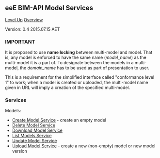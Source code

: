 ## eeE BIM-API Model Services ##

[Level Up](../README.md)
[Overview](./README.md)

Version: 0.4 2015.07.15 AET

### IMPORTANT

It is proposed to use **name locking** between multi-model and model. That is, any model is enforced to have the same name (*model_name*) as the multi-model it is a part of. To designate between the models in a multi-model, the *domain_name* has to be used as part of presentation to user.

This is a requirement for the simplified interface called "conformance level 1" to work; when a model is created or uploaded, the multi-model name given in URL will imply a creation of the specified multi-model. 

### Services

Models:

* [Create Model Service](model_service_create.md) - create an empty model
* [Delete Model Service](model_service_delete.md) 
* [Download Model Service](model_service_download.md)
* [List Models Service](model_service_list.md)
* [Update Model Service](model_service_update.md)
* [Upload Model Service](model_service_upload.md) - create a new (non-empty) model or new model version




